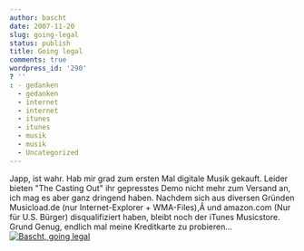 ```yaml
---
author: bascht
date: 2007-11-20
slug: going-legal
status: publish
title: Going legal
comments: true
wordpress_id: '290'
? ''
: - gedanken
  - gedanken
  - internet
  - internet
  - itunes
  - itunes
  - musik
  - musik
  - Uncategorized
---
```


Japp, ist wahr. Hab mir grad zum ersten Mal digitale Musik gekauft.
Leider bieten "The Casting Out" ihr gepresstes Demo nicht mehr zum
Versand an, ich mag es aber ganz dringend haben. Nachdem sich aus
diversen Gründen Musicload.de (nur Internet-Explorer + WMA-Files),Â
und amazon.com (Nur für U.S. Bürger) disqualifiziert haben, bleibt
noch der iTunes Musicstore. Grund Genug, endlich mal meine
Kreditkarte zu probieren...
[![Bascht, going legal](http://www.bascht.com/uploads/2007/11/goinglegal.png)](http://www.bascht.com/2007/11/20/going-legal/bascht-going-legal/ "Bascht, going legal")


